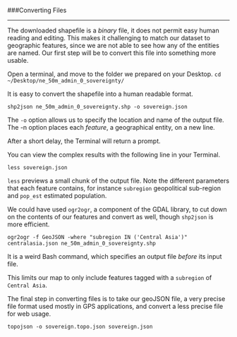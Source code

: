 ###Converting Files

-----

The downloaded shapefile is a *binary* file, it does not permit easy human reading and editing. This makes it challenging to match our dataset to geographic features, since we are not able to see how any of the entities are named. Our first step will be to convert this file into something more usable.

Open a terminal, and move to the folder we prepared on your Desktop. ```cd ~/Desktop/ne_50m_admin_0_sovereignty/```

It is easy to convert the shapefile into a human readable format.

```shp2json ne_50m_admin_0_sovereignty.shp -o sovereign.json```

The `-o` option allows us to specify the location and name of the output file. The -n option places each *feature*, a geographical entity, on a new line.

After a short delay, the Terminal will return a prompt. 

You can view the complex results with the following line in your Terminal.

```less sovereign.json```

`less` previews a small chunk of the output file. Note the different parameters that each feature contains, for instance `subregion` geopolitical sub-region and `pop_est` estimated population.

We could have used `ogr2ogr`, a component of the GDAL library, to cut down on the contents of our features and convert as well, though `shp2json` is more efficient.

```ogr2ogr -f GeoJSON -where "subregion IN ('Central Asia')" centralasia.json ne_50m_admin_0_sovereignty.shp```

It is a weird Bash command, which specifies an output file *before* its input file.

This limits our map to only include features tagged with a `subregion` of `Central Asia`.

The final step in converting files is to take our geoJSON file, a very precise file format used mostly in GPS applications, and convert a less precise file for web usage.

```topojson -o sovereign.topo.json sovereign.json```




